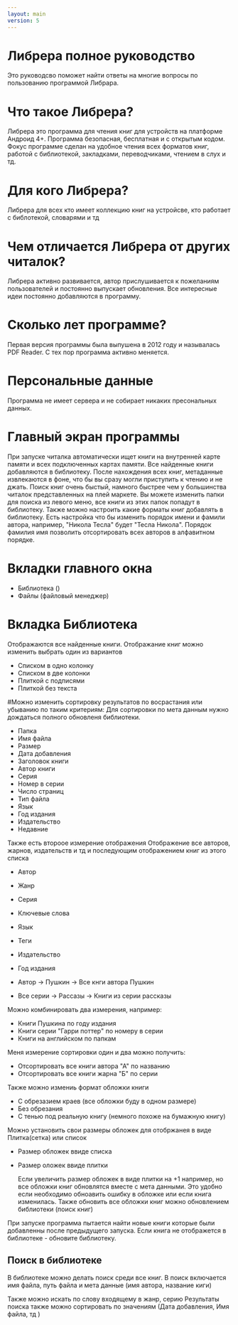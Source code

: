 ```yaml
---
layout: main
version: 5
---
```


# Либрера полное руководство

Это руководсво поможет найти ответы на многие вопросы по пользованию программой Либрара.

# Что такое Либрера? 
Либрера это программа для чтения книг для устройств на платформе Андроид 4+. 
Программа безопасная, бесплатная и с открытым кодом. 
Фокус программе сделан на удобное чтения всех форматов книг, 
работой с библиотекой, закладками, переводчиками, чтением в слух и тд.

# Для кого Либрера?
Либрера для всех кто имеет коллекцию книг на устройсве, кто работает с библотекой, словарями и тд

# Чем отличается Либрера от других читалок?
Либрера активно развивается, автор прислушивается к пожеланиям пользователей и постоянно выпускает обновления.
Все интересные идеи постоянно добавляются в программу.

# Сколько лет программе?
Первая версия программы была выпушена в 2012 году и называлась PDF Reader. C тех пор программа активно меняется.

# Персональные данные
Программа не имеет сервера и не собирает никаких пресональных данных.

# Главный экран программы
При запуске читалка автоматически ищет книги на внутренней карте памяти и всех подключенных картах памяти.
Все найденные книги добавляются в библиотеку.
После нахождения всех книг, метаданные извлекаются в фоне, что бы вы сразу могли приступить к чтению и не джать.
Поиск книг очень быстый, намного быстрее чем у большинства читалок представленных на плей маркете.
Вы можете изменить папки для поиска из левого меню, все книги из этих папок попадут в библиотеку.
Также можно настроить какие форматы книг добавлять в библиотеку.
Есть настройка что бы изменить порядок имени и фамили автора, например, "Никола Тесла" будет "Тесла Никола".
Порядок фамилия имя позволить отсортировать всех авторов в алфавитном порядке.

# Вкладки главного окна

* Библиотека ()
* Файлы (файловый менеджер)


# Вкладка Библиотека
Отображаются все найденные книги.
Отображание книг можно изменить выбрать один из вариантов

* Списком в одно колонку
* Списком в две колонки
* Плиткой с подписями
* Плиткой без текста

#Можно изменить сортировку результатов по восрастания или убыванию по таким критериям:
Для сортировки по мета данным нужно дождаться полного обновленя библиотеки.


* Папка
* Имя файла
* Размер
* Дата добавления
* Заголовок книги
* Автор книги
* Серия
* Номер в серии
* Число страниц
* Тип файла
* Язык
* Год издания
* Издательство
* Недавние

Также есть второое измерение отображения
Отображение все авторов, жарнов, издательств и тд и последующим отображением книг из этого списка

* Автор
* Жанр
* Серия
* Ключевые слова
* Язык
* Теги
* Издательство
* Год издания

* Автор -> Пушкин -> Все кнги автора Пушкин
* Все серии -> Рассазы ->  Книги из серии рассказы

Можно комбинировать два измерения, например:

* Книги Пушкина по году издания
* Книги серии "Гарри поттер" по номеру в серии
* Книги на английском по папкам


Меня измерение сортировки один и два можно получить:
* Отсортировать все книги автора "А" по названию
* Отсортировать все книги жарна "Б" по серии

Также можно измениь формат обложки книги
* С обрезазием краев (все обложки буду в одном размере)
* Без обрезания
* С тенью под реальную книгу (немного похоже на бумажную книгу)

Можно установить свои размеры обложек для отобржанея в виде Плитка(сетка) или список

* Размер обложек ввиде списка
* Размер оложек ввиде плитки

  Если увеличить размер обложек в виде плитки на +1 например, но все обложки книг обновлятся вместе 
  с мета данными. Это удобно если необходимо обноавить ошибку в обложке или если книга изменилась.
  Также обновить все обложки книг можно обновлением библиотеки (поиск книг)
  
При запуске программа пытается найти новые книги которые были добавленны после предыдущего запуска.
Если книга не отображется в библиотеке - обновите библиотеку.

##  Поиск в библиотеке

В библиотеке можно делать поиск среди все книг.
В поиск включается имя файла, путь файла и мета данные (имя автора, название киги)

Также можно искать по слову входящему в жанр, серию
Результаты поиска также можно сортировать по значениям (Дата добавления, Имя файла, тд )


 


 







 

